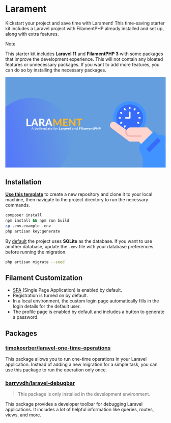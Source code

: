 # Larament
Kickstart your project and save time with Larament! This time-saving starter kit includes a Laravel project with FilamentPHP already installed and set up, along with extra features.

> [!NOTE]
> This starter kit includes **Laravel 11** and **FilamentPHP 3** with some packages that improve the development experience. This will not contain any bloated features or unnecessary packages. If you want to add more features, you can do so by installing the necessary packages. 

![larament.png](larament.png)

## Installation

**[Use this template](https://github.com/new?template_name=larament&template_owner=CodeWithDennis)** to create a new repository and clone it to your local machine, then navigate to the project directory to run the necessary commands.

```bash
composer install
npm install && npm run build
cp .env.example .env
php artisan key:generate
```

By [default](https://laravel.com/docs/11.x/releases#application-defaults) the project uses **SQLite** as the database. If you want to use another database, update the `.env` file with your database preferences before running the migration.

```bash
php artisan migrate --seed
```

## Filament Customization
- [SPA](https://filamentphp.com/docs/3.x/panels/configuration#spa-mode) (Single Page Application) is enabled by default.
- Registration is turned on by default.
- In a local environment, the custom login page automatically fills in the login details for the default user.
- The profile page is enabled by default and includes a button to generate a password.
## Packages

### [timokoerber/laravel-one-time-operations](https://github.com/TimoKoerber/laravel-one-time-operations)
This package allows you to run one-time operations in your Laravel application. Instead of adding a new migration for a simple task, you can use this package to run the operation only once.

### [barryvdh/laravel-debugbar](https://github.com/barryvdh/laravel-debugbar)

> This package is only installed in the development environment.

This package provides a developer toolbar for debugging Laravel applications. It includes a lot of helpful information like queries, routes, views, and more.

